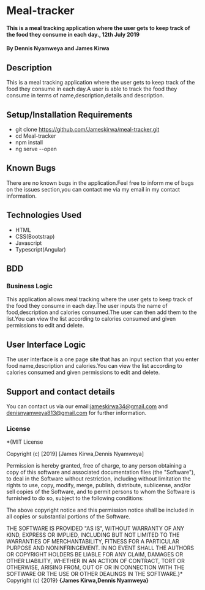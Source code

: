 # Meal-tracker
#### This is  a meal tracking application where the user gets to keep track of the food they consume in each day., 12th July 2019
#### By **Dennis Nyamweya and James Kirwa**
## Description
This is  a meal tracking application where the user gets to keep track of the food they consume in each day.A user is able to track the food they consume in terms of name,description,details and description.
## Setup/Installation Requirements
* git clone https://github.com/Jameskirwa/meal-tracker.git
* cd Meal-tracker
* npm install
* ng serve --open
## Known Bugs
There are no known bugs in the application.Feel free to inform me of bugs on the issues section,you can contact me via my email in my contact information.
## Technologies Used
* HTML 
* CSS(Bootstrap)
* Javascript
* Typescript(Angular) 
## BDD
### Business Logic
This application allows meal tracking  where the user gets to keep track of the food they consume in each day.The user inputs the name of food,description and calories consumed.The user can then add them to the list.You can view the list according to calories consumed and given permissions to edit and delete.
## User Interface Logic
The user interface is a one page site that has an input section that you enter food name,description and calories.You can view the list according to calories consumed and given permissions to edit and delete.
## Support and contact details
You can contact us via our email:jameskirwa34@gmail.com and denisnyamweya813@gmail.com for further information.
### License
*{MIT License

Copyright (c) [2019] [James Kirwa,Dennis Nyamweya]

Permission is hereby granted, free of charge, to any person obtaining a copy
of this software and associated documentation files (the "Software"), to deal
in the Software without restriction, including without limitation the rights
to use, copy, modify, merge, publish, distribute, sublicense, and/or sell
copies of the Software, and to permit persons to whom the Software is
furnished to do so, subject to the following conditions:

The above copyright notice and this permission notice shall be included in all
copies or substantial portions of the Software.

THE SOFTWARE IS PROVIDED "AS IS", WITHOUT WARRANTY OF ANY KIND, EXPRESS OR
IMPLIED, INCLUDING BUT NOT LIMITED TO THE WARRANTIES OF MERCHANTABILITY,
FITNESS FOR A PARTICULAR PURPOSE AND NONINFRINGEMENT. IN NO EVENT SHALL THE
AUTHORS OR COPYRIGHT HOLDERS BE LIABLE FOR ANY CLAIM, DAMAGES OR OTHER
LIABILITY, WHETHER IN AN ACTION OF CONTRACT, TORT OR OTHERWISE, ARISING FROM,
OUT OF OR IN CONNECTION WITH THE SOFTWARE OR THE USE OR OTHER DEALINGS IN THE
SOFTWARE.}*
Copyright (c) {2019} **{James Kirwa,Dennis Nyamweya}**
  